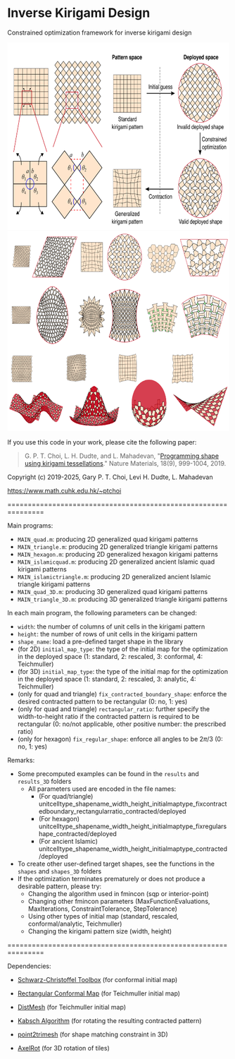 # Inverse Kirigami Design
Constrained optimization framework for inverse kirigami design

<img src = "https://github.com/garyptchoi/inverse-kirigami-design/blob/main/inverse-kirigami-design.png" width="680" height="425" />

<img src = "https://github.com/garyptchoi/inverse-kirigami-design/blob/main/kirigami-gallery.png" width="680" height="453" />

If you use this code in your work, please cite the following paper:

> G. P. T. Choi, L. H. Dudte, and L. Mahadevan, 
"[Programming shape using kirigami tessellations](https://doi.org/10.1038/s41563-019-0452-y)." Nature Materials, 18(9), 999-1004, 2019.

Copyright (c) 2019-2025, Gary P. T. Choi, Levi H. Dudte, L. Mahadevan

https://www.math.cuhk.edu.hk/~ptchoi

===============================================================

Main programs:
* `MAIN_quad.m`: producing 2D generalized quad kirigami patterns
* `MAIN_triangle.m`: producing 2D generalized triangle kirigami patterns
* `MAIN_hexagon.m`: producing 2D generalized hexagon kirigami patterns
* `MAIN_islamicquad.m`: producing 2D generalized ancient Islamic quad kirigami patterns
* `MAIN_islamictriangle.m`: producing 2D generalized ancient Islamic triangle kirigami patterns
* `MAIN_quad_3D.m`: producing 3D generalized quad kirigami patterns
* `MAIN_triangle_3D.m`: producing 3D generalized triangle kirigami patterns

In each main program, the following parameters can be changed:
* `width`: the number of columns of unit cells in the kirigami pattern
* `height`: the number of rows of unit cells in the kirigami pattern
* `shape_name`: load a pre-defined target shape in the library
* (for 2D) `initial_map_type`: the type of the initial map for the optimization in the deployed space (1: standard, 2: rescaled, 3: conformal, 4: Teichmuller)
* (for 3D) `initial_map_type`: the type of the initial map for the optimization in the deployed space (1: standard, 2: rescaled, 3: analytic, 4: Teichmuller)
* (only for quad and triangle) `fix_contracted_boundary_shape`: enforce the desired contracted pattern to be rectangular (0: no, 1: yes)
* (only for quad and triangle) `rectangular_ratio`: further specify the width-to-height ratio if the contracted pattern is required to be rectangular (0:  no/not applicable, other positive number: the prescribed ratio)
* (only for hexagon) `fix_regular_shape`: enforce all angles to be $2\pi/3$ (0: no, 1: yes)


Remarks:
* Some precomputed examples can be found in the `results` and `results_3D` folders
  * All parameters used are encoded in the file names:
     * (For quad/triangle) unitcelltype_shapename_width_height_initialmaptype_fixcontractedboundary_rectangularratio_contracted/deployed
     * (For hexagon) unitcelltype_shapename_width_height_initialmaptype_fixregularshape_contracted/deployed
     * (For ancient Islamic) unitcelltype_shapename_width_height_initialmaptype_contracted/deployed
* To create other user-defined target shapes, see the functions in the `shapes` and `shapes_3D` folders 
* If the optimization terminates prematurely or does not produce a desirable pattern, please try:
  * Changing the algorithm used in fmincon (sqp or interior-point)
  * Changing other fmincon parameters (MaxFunctionEvaluations, MaxIterations, ConstraintTolerance, StepTolerance)
  * Using other types of initial map (standard, rescaled, conformal/analytic, Teichmuller)
  * Changing the kirigami pattern size (width, height)
  
===============================================================

Dependencies:

* [Schwarz-Christoffel Toolbox](https://github.com/tobydriscoll/sc-toolbox) (for conformal initial map)

* [Rectangular Conformal Map](https://github.com/garyptchoi/rectangular-conformal-map) (for Teichmuller initial map)

* [DistMesh](http://persson.berkeley.edu/distmesh/) (for Teichmuller initial map)

* [Kabsch Algorithm](https://www.mathworks.com/matlabcentral/fileexchange/25746-kabsch-algorithm) (for rotating the resulting contracted pattern)

* [point2trimesh](https://www.mathworks.com/matlabcentral/fileexchange/52882-point2trimesh-distance-between-point-and-triangulated-surface) (for shape matching constraint in 3D)

* [AxelRot](https://www.mathworks.com/matlabcentral/fileexchange/30864-3d-rotation-about-shifted-axis) (for 3D rotation of tiles)
